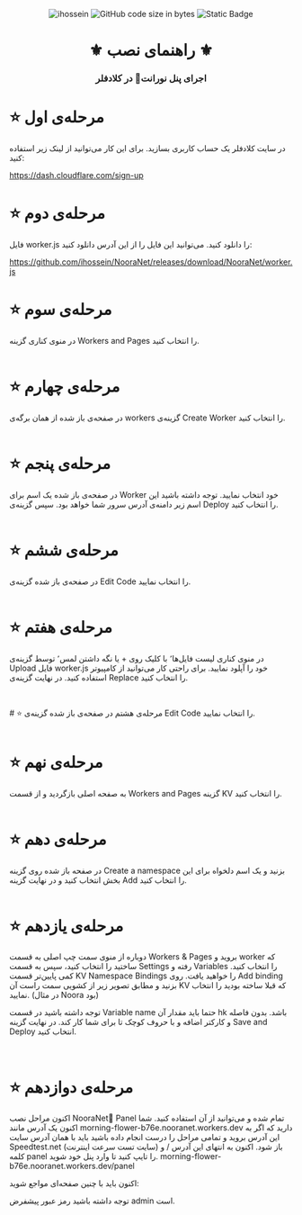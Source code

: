 <p align="center">
  <img src="https://camo.githubusercontent.com/620fe3bf9a0ff1fec8be16dcd95da0295cb3aaaa5bb026fe8650225d2f1e1f7a/68747470733a2f2f6b6f6d617265762e636f6d2f67687076632f3f757365726e616d653d69686f737365696e266c6162656c3d50726f66696c65253230766965777326636f6c6f723d306537356236267374796c653d666c6174" alt="ihossein" />
  <img alt="GitHub code size in bytes" src="https://img.shields.io/github/languages/code-size/ihossein/NooraNet">
  <img alt="Static Badge" src="https://img.shields.io/badge/Made_with_LOVE-In_Tehran-blue">
</p>

<h1 align="center">⚜️ راهنمای نصب ⚜️</h1>
<h3 align="center">اجرای پنل نورانت🌿 در کلادفلر</h3>

# ⭐ مرحله‌ی اول
در سایت کلادفلر یک حساب کاربری بسازید. برای این کار می‌توانید از لینک زیر استفاده کنید:

https://dash.cloudflare.com/sign-up

# ⭐ مرحله‌ی دوم
فایل worker.js را دانلود کنید. می‌توانید این فایل را از این آدرس دانلود کنید:

https://github.com/ihossein/NooraNet/releases/download/NooraNet/worker.js

# ⭐ مرحله‌ی سوم
در منوی کناری گزینه Workers and Pages را انتخاب کنید.
<p align="center">
  <img alt="" src="https://raw.githubusercontent.com/ihossein/NooraNet/main/.image/screenshot1.png">
</p>

# ⭐ مرحله‌ی چهارم
در صفحه‌ی باز شده از همان برگه‌ی workers گزینه‌ی Create Worker را انتخاب کنید.
<p align="center">
  <img alt="" src="https://raw.githubusercontent.com/ihossein/NooraNet/main/.image/screenshot2.png">
</p>


 # ⭐ مرحله‌ی پنجم
در صفحه‌ی باز شده یک اسم برای Worker خود انتخاب نمایید. توجه داشته باشید این اسم زیر دامنه‌ی آدرس سرور شما خواهد بود. سپس گزینه‌ی Deploy را انتخاب کنید.
<p align="center">
  <img alt="" src="https://raw.githubusercontent.com/ihossein/NooraNet/main/.image/screenshot3.png">
</p>

 # ⭐ مرحله‌ی ششم
در صفحه‌ی باز شده گزینه‌ی Edit Code را انتخاب نمایید.
<p align="center">
  <img alt="" src="https://raw.githubusercontent.com/ihossein/NooraNet/main/.image/screenshot4.png">
</p>

# ⭐ مرحله‌ی هفتم
در منوی کناری لیست فایل‌ها٬ با کلیک روی + یا نگه داشتن لمس٬ توسط گزینه‌ی Upload فایل worker.js خود را آپلود نمایید. برای راحتی کار می‌توانید از کامپیوتر استفاده کنید. در نهایت گزینه‌ی Replace را انتخاب کنید.
<p align="center">
  <img alt="" src="https://raw.githubusercontent.com/ihossein/NooraNet/main/.image/screenshot5.png">
  <img alt="" src="https://raw.githubusercontent.com/ihossein/NooraNet/main/.image/screenshot6.png">
</p>
# ⭐ مرحله‌ی هشتم
در صفحه‌ی باز شده گزینه‌ی Edit Code را انتخاب نمایید.
<p align="center">
  <img alt="" src="https://raw.githubusercontent.com/ihossein/NooraNet/main/.image/screenshot7.png">
</p>


# ⭐ مرحله‌ی نهم
به صفحه اصلی بازگردید و از قسمت Workers and Pages گزینه KV را انتخاب کنید.
<p align="center">
  <img alt="" src="https://raw.githubusercontent.com/ihossein/NooraNet/main/.image/screenshot8.png">
</p>


# ⭐ مرحله‌ی دهم
در صفحه باز شده روی گزینه Create a namespace بزنید و یک اسم دلخواه برای این بخش انتخاب کنید و در نهایت گزینه Add را انتخاب کنید.
<p align="center">
  <img alt="" src="https://raw.githubusercontent.com/ihossein/NooraNet/main/.image/screenshot9.png">
</p>

# ⭐ مرحله‌ی یازدهم
دوباره از منوی سمت چپ اصلی به قسمت Workers & Pages بروید و  worker که ساختید را انتخاب کنید، سپس به قسمت Settings رفته و Variables را انتخاب کنید. کمی پایین‌تر قسمت KV Namespace Bindings را خواهید یافت. روی Add binding بزنید و مطابق تصویر زیر از کشویی سمت راست آن KV که قبلا ساخته بودید را انتخاب نمایید. (در مثال Noora بود)

توجه داشته باشید در قسمت Variable name حتما باید مقدار آن hk باشد. بدون فاصله و کارکتر اضافه و با حروف کوچک تا برای شما کار کند. در نهایت گزینه Save and Deploy انتخاب کنید.
<p align="center">
  <img alt="" src="https://raw.githubusercontent.com/ihossein/NooraNet/main/.image/screenshot10.png">
  <img alt="" src="https://raw.githubusercontent.com/ihossein/NooraNet/main/.image/screenshot11.png">
</p>


# ⭐ مرحله‌ی دوازدهم
اکنون مراحل نصب NooraNet🌿 Panel تمام شده و می‌توانید از آن استفاده کنید. شما اکنون یک آدرس مانند morning-flower-b76e.nooranet.workers.dev دارید که اگر به این آدرس بروید و تمامی مراحل را درست انجام داده باشید باید با همان آدرس سایت Speedtest.net (سایت تست سرعت اینترنت) باز شود. اکنون به انتهای این آدرس / و کلمه panel را تایپ کنید تا وارد پنل خود شوید. morning-flower-b76e.nooranet.workers.dev/panel

اکنون باید با چنین صفحه‌ای مواجع شوید:

توجه داشته باشید رمز عبور پیشفرض admin است.


<p align="center">
  <img alt="" src="https://raw.githubusercontent.com/ihossein/NooraNet/main/.image/screenshot12.png">
</p>

